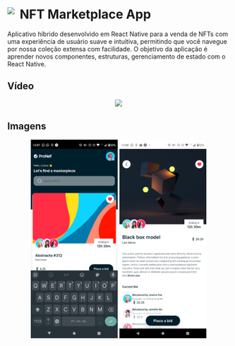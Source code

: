 <h1 style="display:flex; align-items:center; gap:12px;">
  <img src="https://upload.wikimedia.org/wikipedia/commons/thumb/a/a7/React-icon.svg/2300px-React-icon.svg.png" height=32/>
  NFT Marketplace App
</h1>

<p>
    Aplicativo híbrido desenvolvido em React Native para a venda de NFTs com uma experiência de usuário suave e intuitiva, permitindo que você navegue por nossa coleção extensa com facilidade. O objetivo da aplicação é aprender novos componentes, estruturas, gerenciamento de estado com o React Native.
</p>
<h2>Vídeo</h2>
<div align=center>
    <img src="./README/moto-g_60_-2024-03-21-12-06-03.gif" height="500px"/>
</div>
<h2>Imagens</h2>
<div align=center>
    <img src="./README/WhatsApp Image 2024-03-21 at 12.09.01 PM (1).jpeg" height="450px"/>
    <img src="./README/WhatsApp Image 2024-03-21 at 12.09.01 PM.jpeg" height="450px"/>
</div>

